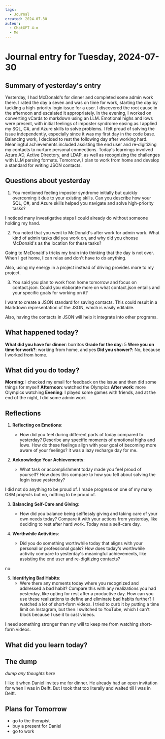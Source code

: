 ```yaml
---
tags:
  - Journal
created: 2024-07-30
auteur:
  - ChatGPT 4-o
  - Me
---
```

# Journal entry for Tuesday, 2024-07-30

## Summary of yesterday's entry

Yesterday, I had McDonald's for dinner and completed some admin work there. I rated the day a seven and was on time for work, starting the day by tackling a high-priority login issue for a user. I discovered the root cause in the afternoon and escalated it appropriately. In the evening, I worked on converting vCards to markdown using an LLM. Emotional highs and lows were present, with initial feelings of imposter syndrome easing as I applied my SQL, C#, and Azure skills to solve problems. I felt proud of solving the issue independently, especially since it was my first day in the code base. Balancing work, I decided to rest the following day after working hard. Meaningful achievements included assisting the end user and re-digitizing my contacts to nurture personal connections. Today's learnings involved Azure AD, Active Directory, and LDAP, as well as recognizing the challenges with LLM parsing formats. Tomorrow, I plan to work from home and develop a standard for writing JSON contacts.

## Questions about yesterday

1. You mentioned feeling imposter syndrome initially but quickly overcoming it due to your existing skills. Can you describe how your SQL, C#, and Azure skills helped you navigate and solve high-priority tasks?

I noticed many investigative steps I could already do without someone holding my hand.

2. You noted that you went to McDonald's after work for admin work. What kind of admin tasks did you work on, and why did you choose McDonald's as the location for these tasks?

Going to McDonald's tricks my brain into thinking that the day is not over. When I get home, I can relax and don't have to do anything.

Also, using my energy in a project instead of driving provides more to my project.


3. You said you plan to work from home tomorrow and focus on contact.json. Could you elaborate more on what contact.json entails and your specific goals for working on it?

I want to create a JSON standard for saving contacts. This could result in a Markdown representation of the JSON, which is easily editable.

Also, having the contacts in JSON will help it integrate into other programs.

## What happened today?

**What did you have for dinner**: burritos
**Grade for the day**: 5
**Were you on time for work?**: working from home, and yes
**Did you shower?**: No, because I worked from home.

## What did you do today?

**Morning**: I checked my email for feedback on the issue and then did some things for myself
**Afternoon**: watched the Olympics
**After work**: more Olympics watching
**Evening**: I played some games with friends, and at the end of the night, I did some admin work

## Reflections

1. **Reflecting on Emotions**:
    - How did you feel during different parts of today compared to yesterday? Describe any specific moments of emotional highs and lows. How do these feelings align with your goal of becoming more aware of your feelings?
It was a lazy recharge day for me.

2. **Acknowledge Your Achievements**:
    - What task or accomplishment today made you feel proud of yourself? How does this compare to how you felt about solving the login issue yesterday?

I did not do anything to be proud of.
I made progress on one of my many OSM projects
but no, nothing to be proud of.

3. **Balancing Self-Care and Giving**:
    - How did you balance being selflessly giving and taking care of your own needs today? Compare it with your actions from yesterday, like deciding to rest after hard work. 
Today was a self-care day.

4. **Worthwhile Activities**:
    - Did you do something worthwhile today that aligns with your personal or professional goals? How does today's worthwhile activity compare to yesterday's meaningful achievements, like assisting the end user and re-digitizing contacts?

no

5. **Identifying Bad Habits**:
    - Were there any moments today where you recognized and addressed a bad habit? Compare this with any realizations you had yesterday, like opting for rest after a productive day. How can you use these realizations to define and eliminate bad habits further?
I watched a lot of short-form videos. I tried to curb it by putting a time limit on Instagram, but then I switched to YouTube, which I can't block because I use it to cast videos.

I need something stronger than my will to keep me from watching short-form videos.
## What did you learn today?


## The dump
*dump any thoughts here*

I like it when Daniel invites me for dinner. He already had an open invitation for when I was in Delft. But I took that too literally and waited till I was in Delft.



## Plans for Tomorrow

- go to the therapist
- buy a present for Daniel
- go to work